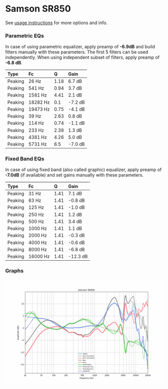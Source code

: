 # Samson SR850
See [usage instructions](https://github.com/jaakkopasanen/AutoEq#usage) for more options and info.

### Parametric EQs
In case of using parametric equalizer, apply preamp of **-6.9dB** and build filters manually
with these parameters. The first 5 filters can be used independently.
When using independent subset of filters, apply preamp of **-6.8 dB**.

| Type    | Fc       |    Q | Gain    |
|:--------|:---------|:-----|:--------|
| Peaking | 26 Hz    | 1.18 | 6.7 dB  |
| Peaking | 541 Hz   | 0.94 | 3.7 dB  |
| Peaking | 1581 Hz  | 4.41 | 2.1 dB  |
| Peaking | 18282 Hz | 0.1  | -7.2 dB |
| Peaking | 19473 Hz | 0.75 | -4.1 dB |
| Peaking | 39 Hz    | 2.63 | 0.8 dB  |
| Peaking | 114 Hz   | 0.74 | -1.1 dB |
| Peaking | 233 Hz   | 2.38 | 1.3 dB  |
| Peaking | 4381 Hz  | 4.26 | 5.0 dB  |
| Peaking | 5731 Hz  | 6.5  | -7.0 dB |

### Fixed Band EQs
In case of using fixed band (also called graphic) equalizer, apply preamp of **-7.0dB**
(if available) and set gains manually with these parameters.

| Type    | Fc       |    Q | Gain     |
|:--------|:---------|:-----|:---------|
| Peaking | 31 Hz    | 1.41 | 7.1 dB   |
| Peaking | 63 Hz    | 1.41 | -0.8 dB  |
| Peaking | 125 Hz   | 1.41 | -1.0 dB  |
| Peaking | 250 Hz   | 1.41 | 1.2 dB   |
| Peaking | 500 Hz   | 1.41 | 3.4 dB   |
| Peaking | 1000 Hz  | 1.41 | 1.1 dB   |
| Peaking | 2000 Hz  | 1.41 | -0.3 dB  |
| Peaking | 4000 Hz  | 1.41 | -0.6 dB  |
| Peaking | 8000 Hz  | 1.41 | -6.8 dB  |
| Peaking | 16000 Hz | 1.41 | -12.3 dB |

### Graphs
![](./Samson%20SR850.png)